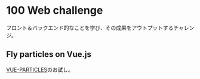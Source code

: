 # 100 Web challenge

フロント＆バックエンド的なことを学び、その成果をアウトプットするチャレンジ。

## Fly particles on Vue.js

[VUE-PARTICLES](https://vue-particles.netlify.com/)のお試し。
